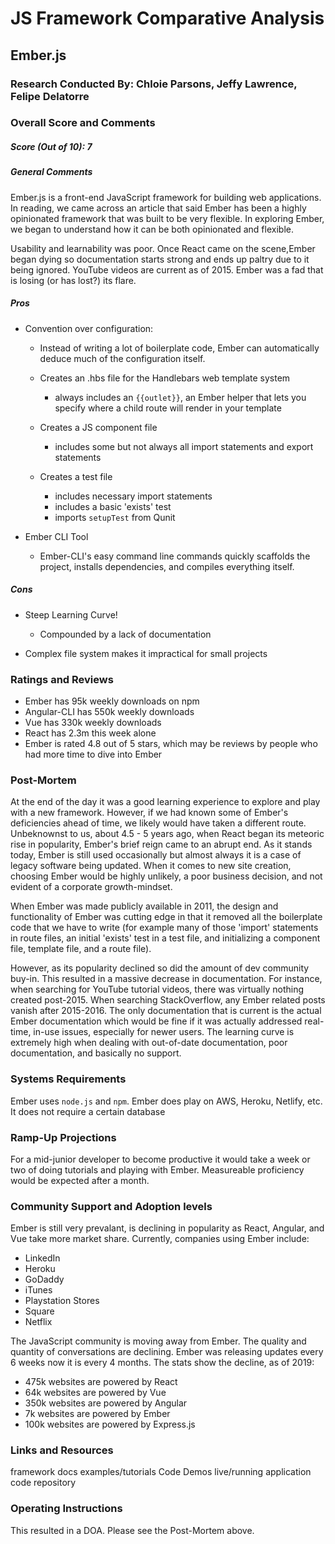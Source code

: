 # JS Framework Comparative Analysis

## Ember.js

### Research Conducted By: Chloie Parsons, Jeffy Lawrence, Felipe Delatorre

### Overall Score and Comments
##### Score (Out of 10): 7

##### General Comments
Ember.js is a front-end JavaScript framework for building web applications. In reading, we came across an article that said Ember has been a highly opinionated framework that was built to be very flexible. In exploring Ember, we began to understand how it can be both opinionated and flexible. 

Usability and learnability was poor. Once React came on the scene,Ember began dying so documentation starts strong and ends up paltry due to it being ignored. YouTube videos are current as of 2015. Ember was a fad that is losing (or has lost?) its flare.


##### Pros
* Convention over configuration:

  - Instead of writing a lot of boilerplate code, Ember can automatically deduce much of the configuration itself.

  - Creates an .hbs file for the Handlebars web template system
    - always includes an ```{{outlet}}```, an Ember helper that lets you specify where a child route will render in your template

  - Creates a JS component file
    - includes some but not always all import statements and export statements

  - Creates a test file
    - includes necessary import statements
    - includes a basic 'exists' test 
    - imports `setupTest` from Qunit


* Ember CLI Tool
  
  - Ember-CLI's easy command line commands quickly scaffolds the project, installs dependencies, and compiles everything itself.

##### Cons
* Steep Learning Curve! 
  - Compounded by a lack of documentation

* Complex file system makes it impractical for small projects

### Ratings and Reviews

* Ember has 95k weekly downloads on npm
* Angular-CLI has 550k weekly downloads
* Vue has 330k weekly downloads
* React has 2.3m this week alone
* Ember is rated 4.8 out of 5 stars, which may be reviews by people who had more time to dive into Ember

### Post-Mortem
At the end of the day it was a good learning experience to explore and play with a new framework. However, if we had known some of Ember's deficiencies ahead of time, we likely would have taken a different route. Unbeknownst to us, about 4.5 - 5 years ago, when React began its meteoric rise in popularity, Ember's brief reign came to an abrupt end. As it stands today, Ember is still used occasionally but almost always it is a case of legacy software being updated. When it comes to new site creation, choosing Ember would be highly unlikely, a poor business decision, and not evident of a corporate growth-mindset.

When Ember was made publicly available in 2011, the design and functionality of Ember was cutting edge in that it removed all the boilerplate code that we have to write (for example many of those 'import' statements in route files, an initial 'exists' test in a test file, and initializing a component file, template file, and a route file). 

However, as its popularity declined so did the amount of dev community buy-in.  This resulted in a massive decrease in documentation. For instance, when searching for YouTube tutorial videos, there was virtually nothing created post-2015. When searching StackOverflow, any Ember related posts vanish after 2015-2016. The only documentation that is current is the actual Ember documentation which would be fine if it was actually addressed real-time, in-use issues, especially for newer users. The learning curve is extremely high when dealing with out-of-date documentation, poor documentation, and basically no support. 

### Systems Requirements

Ember uses ```node.js``` and ```npm```. Ember does play on AWS, Heroku, Netlify, etc. It does not require a certain database

### Ramp-Up Projections
For a mid-junior developer to become productive it would take a week or two of doing tutorials and playing with Ember. Measureable proficiency would be expected after a month.

### Community Support and Adoption levels
Ember is still very prevalant, is declining in popularity as React, Angular, and Vue take more market share. Currently, companies using Ember include:

  * LinkedIn
  * Heroku
  * GoDaddy
  * iTunes
  * Playstation Stores
  * Square
  * Netflix

The JavaScript community is moving away from Ember. The quality and quantity of conversations are declining. Ember was releasing updates every 6 weeks now it is every 4 months. The stats show the decline, as of 2019:

* 475k websites are powered by React
* 64k websites are powered by Vue
* 350k websites are powered by Angular
* 7k websites are powered by Ember
* 100k websites are powered by Express.js

### Links and Resources
framework
docs
examples/tutorials
Code Demos
live/running application
code repository

### Operating Instructions
This resulted in a DOA. Please see the Post-Mortem above.
